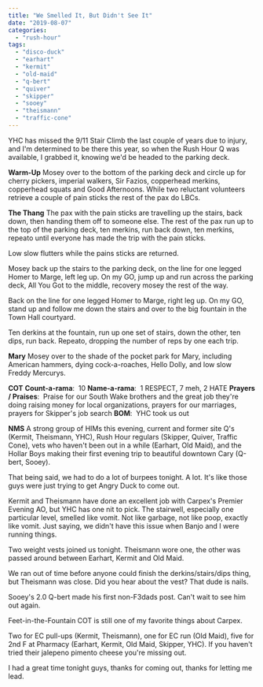 ```yaml
---
title: "We Smelled It, But Didn't See It"
date: "2019-08-07"
categories: 
  - "rush-hour"
tags: 
  - "disco-duck"
  - "earhart"
  - "kermit"
  - "old-maid"
  - "q-bert"
  - "quiver"
  - "skipper"
  - "sooey"
  - "theismann"
  - "traffic-cone"
---
```


YHC has missed the 9/11 Stair Climb the last couple of years due to injury, and I'm determined to be there this year, so when the Rush Hour Q was available, I grabbed it, knowing we'd be headed to the parking deck.

**Warm-Up** Mosey over to the bottom of the parking deck and circle up for cherry pickers, imperial walkers, Sir Fazios, copperhead merkins, copperhead squats and Good Afternoons. While two reluctant volunteers retrieve a couple of pain sticks the rest of the pax do LBCs.

**The Thang** The pax with the pain sticks are travelling up the stairs, back down, then handing them off to someone else. The rest of the pax run up to the top of the parking deck, ten merkins, run back down, ten merkins, repeato until everyone has made the trip with the pain sticks.

Low slow flutters while the pains sticks are returned.

Mosey back up the stairs to the parking deck, on the line for one legged Homer to Marge, left leg up. On my GO, jump up and run across the parking deck, All You Got to the middle, recovery mosey the rest of the way.

Back on the line for one legged Homer to Marge, right leg up. On my GO, stand up and follow me down the stairs and over to the big fountain in the Town Hall courtyard.

Ten derkins at the fountain, run up one set of stairs, down the other, ten dips, run back. Repeato, dropping the number of reps by one each trip.

**Mary** Mosey over to the shade of the pocket park for Mary, including American hammers, dying cock-a-roaches, Hello Dolly, and low slow Freddy Mercurys.

**COT** **Count-a-rama**:  10 **Name-a-rama**:  1 RESPECT, 7 meh, 2 HATE **Prayers / Praises**:  Praise for our South Wake brothers and the great job they're doing raising money for local organizations, prayers for our marriages, prayers for Skipper's job search **BOM**:  YHC took us out

**NMS** A strong group of HIMs this evening, current and former site Q's (Kermit, Theismann, YHC), Rush Hour regulars (Skipper, Quiver, Traffic Cone), vets who haven't been out in a while (Earhart, Old Maid), and the Hollar Boys making their first evening trip to beautiful downtown Cary (Q-bert, Sooey).

That being said, we had to do a lot of burpees tonight. A lot. It's like those guys were just trying to get Angry Duck to come out.

Kermit and Theismann have done an excellent job with Carpex's Premier Evening AO, but YHC has one nit to pick. The stairwell, especially one particular level, smelled like vomit. Not like garbage, not like poop, exactly like vomit. Just saying, we didn't have this issue when Banjo and I were running things.

Two weight vests joined us tonight. Theismann wore one, the other was passed around between Earhart, Kermit and Old Maid.

We ran out of time before anyone could finish the derkins/stairs/dips thing, but Theismann was close. Did you hear about the vest? That dude is nails.

Sooey's 2.0 Q-bert made his first non-F3dads post. Can't wait to see him out again.

Feet-in-the-Fountain COT is still one of my favorite things about Carpex.

Two for EC pull-ups (Kermit, Theismann), one for EC run (Old Maid), five for 2nd F at Pharmacy (Earhart, Kermit, Old Maid, Skipper, YHC). If you haven't tried their jalepeno pimento cheese you're missing out.

I had a great time tonight guys, thanks for coming out, thanks for letting me lead.
